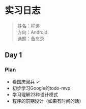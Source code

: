 # 实习日志

> 姓名：程涛  
> 方向：Android  
> 选题：备忘录  

## Day 1
### Plan
- 看国庆阅兵 ✓
- 初步学习Google的todo-mvp
- 学习理解23种设计模式
- 程序的前期设计（如果有时间的话）